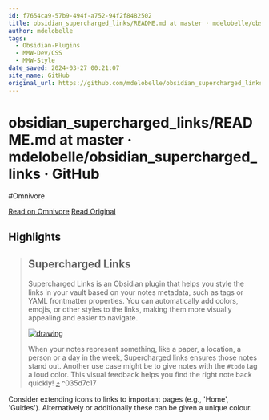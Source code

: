 ```yaml
---
id: f7654ca9-57b9-494f-a752-94f2f8482502
title: obsidian_supercharged_links/README.md at master · mdelobelle/obsidian_supercharged_links · GitHub
author: mdelobelle
tags:
  - Obsidian-Plugins
  - MMW-Dev/CSS
  - MMW-Style
date_saved: 2024-03-27 00:21:07
site_name: GitHub
original_url: https://github.com/mdelobelle/obsidian_supercharged_links/blob/master/README.md
---
```


# obsidian_supercharged_links/README.md at master · mdelobelle/obsidian_supercharged_links · GitHub
#Omnivore

[Read on Omnivore](https://omnivore.app/me/https-github-com-mdelobelle-obsidian-supercharged-links-blob-mas-18e7a7e0a57)
[Read Original](https://github.com/mdelobelle/obsidian_supercharged_links/blob/master/README.md)

## Highlights

> ## Supercharged Links
> 
> [](#supercharged-links)
> 
> Supercharged Links is an Obsidian plugin that helps you style the links in your vault based on your notes metadata, such as tags or YAML frontmatter properties. You can automatically add colors, emojis, or other styles to the links, making them more visually appealing and easier to navigate.
> 
> [![drawing](https://proxy-prod.omnivore-image-cache.app/0x0,ssmXf4xQmHqt3taE5D-ouJqhq72Xk6eBCekYIrmpJY9E/https://raw.githubusercontent.com/mdelobelle/obsidian_supercharged_links/master/images/overview-screenshot.png)](https://raw.githubusercontent.com/mdelobelle/obsidian%5Fsupercharged%5Flinks/master/images/overview-screenshot.png)
> 
> When your notes represent something, like a paper, a location, a person or a day in the week, Supercharged links ensures those notes stand out. Another use case might be to give notes with the `#todo` tag a loud color. This visual feedback helps you find the right note back quickly! [⤴️](https://omnivore.app/me/https-github-com-mdelobelle-obsidian-supercharged-links-blob-mas-18e7a7e0a57#035d7c17-20ac-451f-9f98-97e620f51e4f)  ^035d7c17

Consider extending icons to links to important pages (e.g., 'Home', 'Guides'). Alternatively or additionally these can be given a unique colour. 

